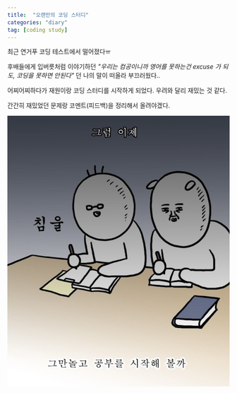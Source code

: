 ```yaml
---
title:  "오랜만의 코딩 스터디"
categories: "diary"
tag: [coding study]
---
```


최근 연거푸 코딩 테스트에서 떨어졌다ㅠ

후배들에게 입버릇처럼 이야기하던 _"우리는 컴공이니까 영어를 못하는건 excuse 가 되도, 코딩을 못하면 안된다"_ 던 나의 말이 떠올라 부끄러웠다..


어찌어찌하다가 재원이랑 코딩 스터디를 시작하게 되었다. 우려와 달리 재밌는 것 같다.

간간히 재밌었던 문제랑 코멘트(피드백)을 정리해서 올려야겠다.

<img src="/images/study.PNG">